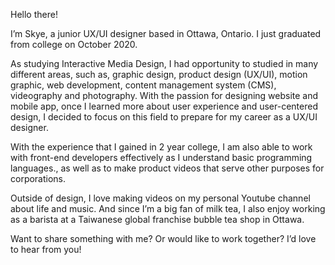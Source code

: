 Hello there!

I’m Skye, a junior UX/UI designer based in Ottawa, Ontario. I just graduated from college on October 2020.

As studying Interactive Media Design, I had opportunity to studied in many different areas, such as, graphic design, product design (UX/UI), motion graphic, web development, content management system (CMS), videography and photography. With the passion for designing website and mobile app, once I learned more about user experience and user-centered design, I decided to focus on this field to prepare for my career as a UX/UI designer.

With the experience that I gained in 2 year college, I am also able to work with front-end developers effectively as I understand basic programming languages., as well as to make product videos that serve other purposes for corporations. 

Outside of design, I love making videos on my personal Youtube channel about life and music. And since I’m a big fan of milk tea, I also enjoy working as a barista at a Taiwanese global franchise bubble tea shop in Ottawa. 

Want to share something with me? Or would like to work together? I’d love to hear from you!
